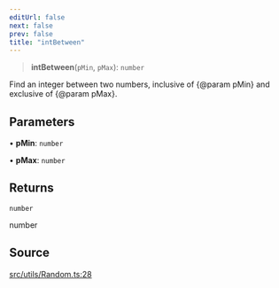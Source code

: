 ```yaml
---
editUrl: false
next: false
prev: false
title: "intBetween"
---
```


> **intBetween**(`pMin`, `pMax`): `number`

Find an integer between two numbers, inclusive of {@param pMin} and exclusive of {@param pMax}.

## Parameters

• **pMin**: `number`

• **pMax**: `number`

## Returns

`number`

number

## Source

[src/utils/Random.ts:28](https://github.com/relishinc/dill-pixel/blob/543438455c9a47928084300159416186c2aa1095/src/utils/Random.ts#L28)
